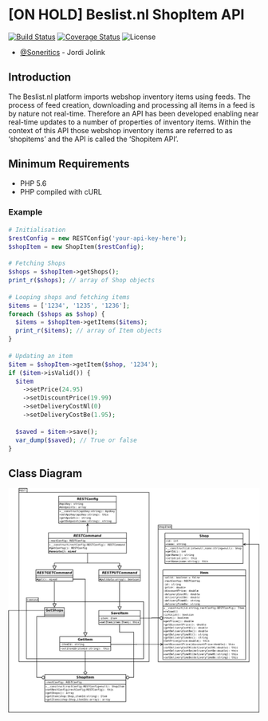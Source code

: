# [ON HOLD] Beslist.nl ShopItem API #

[![Build Status](https://api.travis-ci.org/Soneritics/BeslistShopItem.svg?branch=master)](https://travis-ci.org/Soneritics/BeslistShopItem)
[![Coverage Status](https://coveralls.io/repos/Soneritics/BeslistShopItem/badge.svg?branch=master)](https://coveralls.io/r/Soneritics/BeslistShopItem?branch=master)
![License](http://img.shields.io/badge/license-MIT-green.svg)

* [@Soneritics](https://github.com/Soneritics) - Jordi Jolink


## Introduction ##
The Beslist.nl platform imports webshop inventory items using feeds. The process of feed creation,
downloading and processing all items in a feed is by nature not real-time. Therefore an API has been
developed enabling near real-time updates to a number of properties of inventory items. Within the
context of this API those webshop inventory items are referred to as ‘shopitems’ and the API is called
the ‘Shopitem API’.


## Minimum Requirements ##
- PHP 5.6
- PHP compiled with cURL


### Example ###
```php
# Initialisation
$restConfig = new RESTConfig('your-api-key-here');
$shopItem = new ShopItem($restConfig);

# Fetching Shops
$shops = $shopItem->getShops();
print_r($shops); // array of Shop objects

# Looping shops and fetching items
$items = ['1234', '1235', '1236'];
foreach ($shops as $shop) {
  $items = $shopItem->getItems($items);
  print_r($items); // array of Item objects
}

# Updating an item
$item = $shopItem->getItem($shop, '1234');
if ($item->isValid()) {
  $item
    ->setPrice(24.95)
    ->setDiscountPrice(19.99)
    ->setDeliveryCostNl(0)
    ->setDeliveryCostBe(1.95);

  $saved = $item->save();
  var_dump($saved); // True or false
}
```


## Class Diagram ##
![Class Diagram](ClassDiagram.png)

